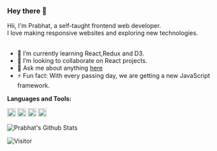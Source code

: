 ### Hey there 👋
<!--
**thisispratt/thisispratt** is a ✨ _special_ ✨ repository because its `README.md` (this file) appears on your GitHub profile.

Here are some ideas to get you started:

- 🔭 I’m currently working on ...
- 🌱 I’m currently learning ...
- 👯 I’m looking to collaborate on ...
- 🤔 I’m looking for help with ...
- 💬 Ask me about ...
- 📫 How to reach me: ...
- 😄 Pronouns: ...
- ⚡ Fun fact: ...
-->

Hii, I'm Prabhat, a self-taught frontend web developer. <br />
I love making responsive websites and exploring new technologies. 
<br />
<br />
- 🌱 I’m currently learning React,Redux and D3.
- 👯 I’m looking to collaborate on React projects.
- 💬 Ask me about anything [here](https://twitter.com/thisis_pratt)
- ⚡ Fun fact: With every passing day, we are getting a new JavaScript framework.

**Languages and Tools:**

<code><img height="20" title="BootStrap" src="https://github.com/thisispratt/thisispratt/blob/master/assets/bootstrap.png"></code>
<code><img height="20" title="JavaScript" src="https://github.com/thisispratt/thisispratt/blob/master/assets/javascript.png"></code>
<code><img height="20" title="React" src="https://github.com/thisispratt/thisispratt/blob/master/assets/react.png"></code>
<code><img height="20" title="NodeJS" src="https://github.com/thisispratt/thisispratt/blob/master/assets/nodejs.png"></code>

![Prabhat's Github Stats](https://github-readme-stats.vercel.app/api?username=thisispratt&show_icons=true&title_color=0984e3&icon_color=79ff97&text_color=fff&bg_color=151515&hide=["stars"])

![Visitor](https://visitor-badge.laobi.icu/badge?page_id=thisispratt.thisispratt)
